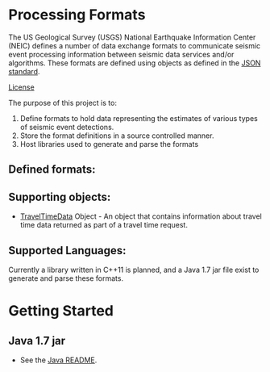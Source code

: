 # Processing Formats

The US Geological Survey (USGS) National Earthquake Information Center (NEIC)
defines a number of data exchange formats to communicate seismic event processing
information between seismic data services and/or algorithms. These formats
are defined using objects as defined in the [JSON standard](http://www.json.org).

[License](LICENSE.md)

The purpose of this project is to:

1. Define formats to hold data representing the estimates of various types of
seismic event detections.
2. Store the format definitions in a source controlled manner.
3. Host libraries used to generate and parse the formats

## Defined formats:

## Supporting objects:
* [TravelTimeData](format-docs/TravelTimeData.md) Object - An object that
contains information about travel time data returned as part of a travel time
request.

## Supported Languages:
Currently a library written in C++11 is planned, and a Java 1.7 jar file exist
to generate and parse these formats.

Getting Started
=====

## Java 1.7 jar
* See the [Java README](java/README.md).
